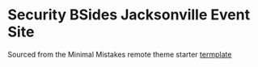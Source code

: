 # Security BSides Jacksonville Event Site

Sourced from the Minimal Mistakes remote theme starter [termplate](https://github.com/mmistakes/mm-github-pages-starter/generate)